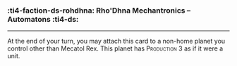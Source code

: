 ### :ti4-faction-ds-rohdhna: __Rho'Dhna Mechantronics – Automatons__ :ti4-ds:

---

At the end of your turn, you may attach this card to a non-home planet you control other than Mecatol Rex. 
This planet has <span style="font-variant:small-caps;">Production</span> 3 as if it were a unit.
